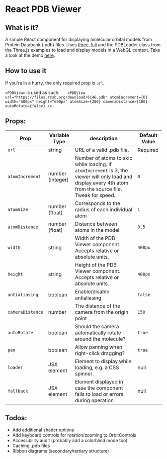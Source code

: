 # React PDB Viewer

## What is it?

A simple React component for displaying molecular orbital models from Protein Databank (.pdb) files. Uses [three-full](https://github.com/Itee/three-full) and the PDBLoader class from the Three.js examples to load and display models in a WebGL context. Take a look at the demo [here](https://lmntl.github.io/react-pdb-view/).

## How to use it

If you're in a hurry, the only required prop is `url`.

`<PDBView>` is used as such:
`   <PDBView
        url="https://files.rcsb.org/download/6C4G.pdb"
        atomIncrement={0}
        width="600px"
        height="600px"
        atomSize={200}
        cameraDistance={100}
        autoRotate={false}
      />`

## Props:
Prop | Variable Type | description | Default Value
------------ | ------------- | ------------- | -------------
`url` | string | URL of a valid .pdb file. | Required
`atomIncrement` | number (integer) | Number of atoms to skip while loading. If `atomIncrement` is 3, the viewer will only load and display every 4th atom from the source file. Tweak for speed. | `0`
`atomSize` | number (float) | Corresponds to the radius of each individual atom | `1`
`atomDistance` | number (float) | Distance between atoms in the model | `0.5`
`width` | string | Width of the PDB Viewer component. Accepts relative or absolute units. | `400px`
`height` | string | Height of the PDB Viewer component. Accepts relative or absolute units. | `400px`
`antialiasing` | boolean | Enable/disable antialiasing | `false`
`cameraDistance` | number | The distance of the camera from the origin point | `150`
`autoRotate` | boolean | Should the camera automatically rotate around the molecule? | `true`
`pan` | boolean | Allow panning when right-click dragging? | `true`
`loader` | JSX element | Element to display while loading, e.g. a CSS spinner. | null
`fallback` | JSX element | Element displayed in case the component fails to load or errors during operation | null

## Todos:
- Add additional shader options
- Add keyboard controls for rotation/zooming to OrbitControls
- Accessibility audit (probably add a colorblind mode too)
- Caching .pdb files
- Ribbon diagrams (secondary/tertiary structure)